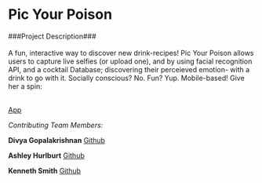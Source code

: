 <h1>Pic Your Poison</h1>


###Project Description### <br><br>
A fun, interactive way to discover new drink-recipes! Pic Your Poison allows users to capture live selfies (or upload one), and by using facial recognition API, and a cocktail Database; discovering their perceieved emotion- with a drink to go with it. 
Socially conscious? No. Fun? Yup. 
Mobile-based! 
Give her a spin: <br><br>

[App](https://divyagk.github.io/Project1/)

_Contributing Team Members:_

**Divya Gopalakrishnan**
[Github](https://github.com/Divyagk)

**Ashley Hurlburt**
[Github](https://github.com/CodingAshley1983) 

**Kenneth Smith**
[Github](https://github.com/KennethS13)
<br>








